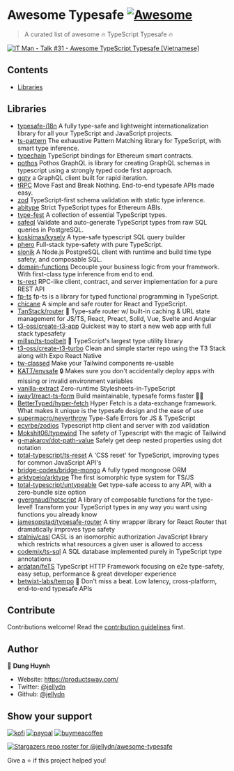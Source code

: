 # Awesome Typesafe [![Awesome](https://awesome.re/badge.svg)](https://awesome.re)

> A curated list of awesome 🔥 TypeScript Typesafe 🔥

[![IT Man - Talk #31 - Awesome TypeScript Typesafe [Vietnamese]](https://i.ytimg.com/vi/nDdAmZQTjSQ/hqdefault.jpg)](https://www.youtube.com/watch?v=nDdAmZQTjSQ)

## Contents

- [Libraries](#libraries)

## Libraries

- [typesafe-i18n](https://github.com/ivanhofer/typesafe-i18n) A fully type-safe and lightweight internationalization library for all your TypeScript and JavaScript projects.
- [ts-pattern](https://github.com/gvergnaud/ts-pattern) The exhaustive Pattern Matching library for TypeScript, with smart type inference.
- [typechain](https://github.com/dethcrypto/TypeChain) TypeScript bindings for Ethereum smart contracts.
- [pothos](https://github.com/hayes/pothos) Pothos GraphQL is library for creating GraphQL schemas in typescript using a strongly typed code first approach.
- [gqty](https://github.com/gqty-dev/gqty) a GraphQL client built for rapid iteration.
- [tRPC](https://github.com/trpc/trpc) Move Fast and Break Nothing. End-to-end typesafe APIs made easy.
- [zod](https://github.com/colinhacks/zod) TypeScript-first schema validation with static type inference.
- [abitype](https://github.com/wagmi-dev/abitype) Strict TypeScript types for Ethereum ABIs.
- [type-fest](https://github.com/sindresorhus/type-fest) A collection of essential TypeScript types.
- [safeql](https://github.com/ts-safeql/safeql) Validate and auto-generate TypeScript types from raw SQL queries in PostgreSQL.
- [koskimas/kysely](https://github.com/koskimas/kysely) A type-safe typescript SQL query builder
- [phero](https://github.com/phero-hq/phero) Full-stack type-safety with pure TypeScript.
- [slonik](https://github.com/gajus/slonik) A Node.js PostgreSQL client with runtime and build time type safety, and composable SQL.
- [domain-functions](https://github.com/SeasonedSoftware/domain-functions) Decouple your business logic from your framework. With first-class type inference from end to end. 
- [ts-rest](https://github.com/ts-rest/ts-rest) RPC-like client, contract, and server implementation for a pure REST API
- [fp-ts](https://github.com/gcanti/fp-ts) fp-ts is a library for typed functional programming in TypeScript.
- [chicane](https://github.com/swan-io/chicane) A simple and safe router for React and TypeScript.
- [TanStack/router](https://github.com/tanstack/router) 🤖 Type-safe router w/ built-in caching & URL state management for JS/TS, React, Preact, Solid, Vue, Svelte and Angular
- [t3-oss/create-t3-app](https://github.com/t3-oss/create-t3-app) Quickest way to start a new web app with full stack typesafety
- [millsp/ts-toolbelt](https://github.com/millsp/ts-toolbelt) 👷 TypeScript's largest type utility library
- [t3-oss/create-t3-turbo](https://github.com/t3-oss/create-t3-turbo) Clean and simple starter repo using the T3 Stack along with Expo React Native
- [tw-classed](https://github.com/sannajammeh/tw-classed) Make your Tailwind components re-usable
- [KATT/envsafe](https://github.com/KATT/envsafe) 🔒 Makes sure you don't accidentally deploy apps with missing or invalid environment variables
- [vanilla-extract](https://github.com/vanilla-extract-css/vanilla-extract) Zero-runtime Stylesheets-in-TypeScript
- [iway1/react-ts-form](https://github.com/iway1/react-ts-form) Build maintainable, typesafe forms faster 🏃💨
- [BetterTyped/hyper-fetch](https://github.com/BetterTyped/hyper-fetch) Hyper Fetch is a data-exchange framework. What makes it unique is the typesafe design and the ease of use
- [supermacro/neverthrow](https://github.com/supermacro/neverthrow) Type-Safe Errors for JS & TypeScript
- [ecyrbe/zodios](https://github.com/ecyrbe/zodios) Typescript http client and server with zod validation
- [Mokshit06/typewind](https://github.com/Mokshit06/typewind) The safety of Typescript with the magic of Tailwind
- [g-makarov/dot-path-value](https://github.com/g-makarov/dot-path-value) Safely get deep nested properties using dot notation
- [total-typescript/ts-reset](https://github.com/total-typescript/ts-reset) A 'CSS reset' for TypeScript, improving types for common JavaScript API's
- [bridge-codes/bridge-mongo](https://github.com/bridge-codes/bridge-mongo) A fully typed mongoose ORM
- [arktypeio/arktype](https://github.com/arktypeio/arktype) The first isomorphic type system for TS/JS
- [total-typescript/untypeable](https://github.com/total-typescript/untypeable) Get type-safe access to any API, with a zero-bundle size option
- [gvergnaud/hotscript](https://github.com/gvergnaud/hotscript) A library of composable functions for the type-level! Transform your TypeScript types in any way you want using functions you already know
- [jamesopstad/typesafe-router](https://github.com/jamesopstad/typesafe-router) A tiny wrapper library for React Router that dramatically improves type safety
- [stalniy/casl](https://github.com/stalniy/casl) CASL is an isomorphic authorization JavaScript library which restricts what resources a given user is allowed to access
- [codemix/ts-sql](https://github.com/codemix/ts-sql) A SQL database implemented purely in TypeScript type annotations
- [ardatan/feTS](https://github.com/ardatan/feTS) TypeScript HTTP Framework focusing on e2e type-safety, easy setup, performance & great developer experience
- [betwixt-labs/tempo](https://github.com/betwixt-labs/tempo) 🥁 Don't miss a beat. Low latency, cross-platform, end-to-end typesafe APIs

## Contribute

Contributions welcome! Read the [contribution guidelines](contributing.md) first.

## Author

👤 **Dung Huynh**

- Website: https://productsway.com/
- Twitter: [@jellydn](https://twitter.com/jellydn)
- Github: [@jellydn](https://github.com/jellydn)

## Show your support

[![kofi](https://img.shields.io/badge/Ko--fi-F16061?style=for-the-badge&logo=ko-fi&logoColor=white)](https://ko-fi.com/dunghd)
[![paypal](https://img.shields.io/badge/PayPal-00457C?style=for-the-badge&logo=paypal&logoColor=white)](https://paypal.me/dunghd)
[![buymeacoffee](https://img.shields.io/badge/Buy_Me_A_Coffee-FFDD00?style=for-the-badge&logo=buy-me-a-coffee&logoColor=black)](https://www.buymeacoffee.com/dunghd)

[![Stargazers repo roster for @jellydn/awesome-typesafe](https://reporoster.com/stars/jellydn/awesome-typesafe)](https://github.com/jellydn/awesome-typesafe/stargazers)

Give a ⭐️ if this project helped you!
